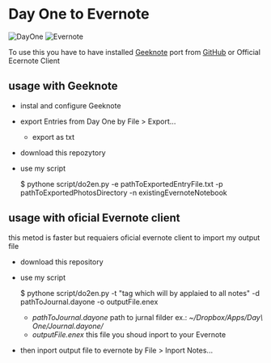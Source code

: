 # Day One to Evernote
![DayOne][dayOneLogo] ![Evernote][evernoteLogo]

To use this you have to have installed [Geeknote][geeknotewww] port from [GitHub][geeknoteGithub] or Official Ecernote Client

## usage with Geeknote
* instal and configure Geeknote
* export Entries from Day One by File > Export...
    * export as txt
* download this repozytory 
* use my script
    
    $ pythone script/do2en.py -e pathToExportedEntryFile.txt -p pathToExportedPhotosDirectory -n existingEvernoteNotebook
    
## usage with oficial Evernote client 

this metod is faster but requaiers oficial evernote client to import my output file

* download this repository
* use my script
    
    $ pythone script/do2en.py -t "tag which will by applaied to all notes" -d pathToJournal.dayone -o outputFile.enex
    
    * *pathToJournal.dayone* path to jurnal filder ex.: *~/Dropbox/Apps/Day\ One/Journal.dayone/*
    * *outputFile.enex* this file you shoud inport to your Evernote
    
* then inport output file to evernote by File > Inport Notes...
    

    
[evernoteLogo]: https://raw.githubusercontent.com/vonProteus/do2en/master/images/Evernote.tiff
[dayOneLogo]: https://raw.githubusercontent.com/vonProteus/do2en/master/images/DayOne-Mac.tiff
[geeknoteWWW]: http://www.geeknote.me
[geeknoteGithub]: https://github.com/jeffkowalski/geeknote
